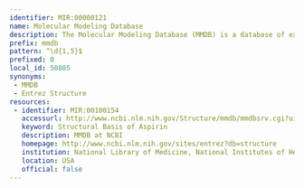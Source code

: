 ```yaml
---
identifier: MIR:00000121
name: Molecular Modeling Database
description: The Molecular Modeling Database (MMDB) is a database of experimentally determined structures obtained from the Protein Data Bank (PDB). Since structures are known for a large fraction of all protein families, structure homologs may facilitate inference of biological function, or the identification of binding or catalytic sites.
prefix: mmdb
pattern: ^\d{1,5}$
prefixed: 0
local_id: 50885
synonyms:
 - MMDB
 - Entrez Structure
resources:
 - identifier: MIR:00100154
   accessurl: http://www.ncbi.nlm.nih.gov/Structure/mmdb/mmdbsrv.cgi?uid=${lid}
   keyword: Structural Basis of Aspirin
   description: MMDB at NCBI
   homepage: http://www.ncbi.nlm.nih.gov/sites/entrez?db=structure
   institution: National Library of Medicine, National Institutes of Health, Maryland
   location: USA
   official: false
---
```

